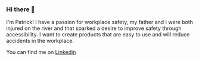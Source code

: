### Hi there 👋

I'm Patrick! I have a passion for workplace safety, my father and I were both injured on the river and that sparked a desire to improve safety through accessibility. I want to create products that are easy to use and will reduce accidents in the workplace.

You can find me on [Linkedin](https://www.linkedin.com/in/patrick-millet-536110197/)

<!--
**Patrickm79/Patrickm79** is a ✨ _special_ ✨ repository because its `README.md` (this file) appears on your GitHub profile.

Here are some ideas to get you started:

- 🔭 I’m currently working on ...
- 🌱 I’m currently learning ...
- 👯 I’m looking to collaborate on ...
- 🤔 I’m looking for help with ...
- 💬 Ask me about ...
- 📫 How to reach me: ...
- 😄 Pronouns: ...
- ⚡ Fun fact: ...
-->
